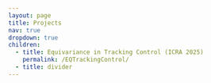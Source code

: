 ```yaml
---
layout: page
title: Projects
nav: true
dropdown: true
children:
  - title: Equivariance in Tracking Control (ICRA 2025)
    permalink: /EQTrackingControl/
  - title: divider
---
```

